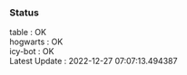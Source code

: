 ### Status


table : OK  
hogwarts : OK  
icy-bot : OK  
Latest Update : 2022-12-27 07:07:13.494387
